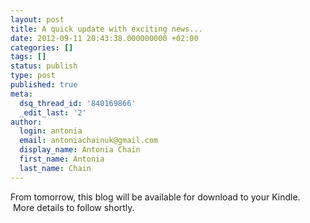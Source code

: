 ```yaml
---
layout: post
title: A quick update with exciting news...
date: 2012-09-11 20:43:38.000000000 +02:00
categories: []
tags: []
status: publish
type: post
published: true
meta:
  dsq_thread_id: '840169866'
  _edit_last: '2'
author:
  login: antonia
  email: antoniachainuk@gmail.com
  display_name: Antonia Chain
  first_name: Antonia
  last_name: Chain
---
```

From tomorrow, this blog will be available for download to your Kindle.  More details to follow shortly.